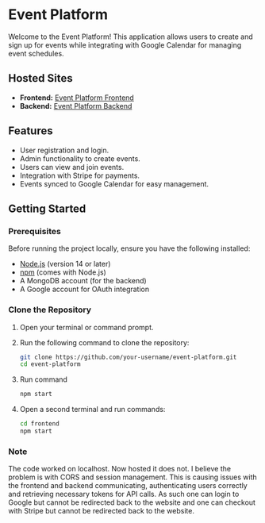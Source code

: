 # Event Platform

Welcome to the Event Platform! This application allows users to create and sign up for events while integrating with Google Calendar for managing event schedules.

## Hosted Sites

- **Frontend:** [Event Platform Frontend](https://events-platform-01.netlify.app/)
- **Backend:** [Event Platform Backend](https://events-platform-cyfi.onrender.com/)

## Features

- User registration and login.
- Admin functionality to create events.
- Users can view and join events.
- Integration with Stripe for payments.
- Events synced to Google Calendar for easy management.

## Getting Started

### Prerequisites

Before running the project locally, ensure you have the following installed:

- [Node.js](https://nodejs.org/) (version 14 or later)
- [npm](https://www.npmjs.com/) (comes with Node.js)
- A MongoDB account (for the backend)
- A Google account for OAuth integration

### Clone the Repository

1. Open your terminal or command prompt.
2. Run the following command to clone the repository:

   ```bash
   git clone https://github.com/your-username/event-platform.git
   cd event-platform
3. Run command 
   ```bash
   npm start
4. Open a second terminal and run commands:
   ```bash
   cd frontend
   npm start


### Note
The code worked on localhost. Now hosted it does not. I believe the problem is with CORS and session management. This is causing issues with the frontend and backend communicating, authenticating users correctly and retrieving necessary tokens for API calls. As such one can login to Google but cannot be redirected back to the website and one can checkout with Stripe but cannot be redirected back to the website.
